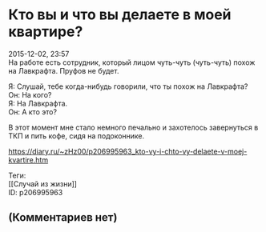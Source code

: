 Кто вы и что вы делаете в моей квартире?
========================================

  
2015-12-02, 23:57  
 На работе есть сотрудник, который лицом чуть-чуть (чуть-чуть) похож на Лавкрафта. Пруфов не будет.   
   
 Я: Слушай, тебе когда-нибудь говорили, что ты похож на Лавкрафта?   
 Он: На кого?   
 Я: На Лавкрафта.   
 Он: А кто это?   
   
 В этот момент мне стало немного печально и захотелось завернуться в ТКП и пить кофе, сидя на подоконнике.   
  
<https://diary.ru/~zHz00/p206995963_kto-vy-i-chto-vy-delaete-v-moej-kvartire.htm>  
  
Теги:  
[[Случай из жизни]]  
ID: p206995963  


(Комментариев нет)
------------------